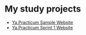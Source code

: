 # My study projects
- [Ya.Practicum Sample Website]( http://masha.perlovs.com/first-project/)
- [Ya.Practicum Sprint 1 Website](http://masha.perlovs.com/how-to-learn)
